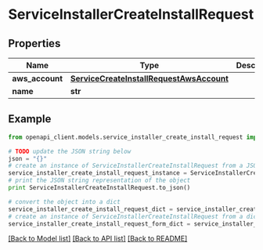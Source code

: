 # ServiceInstallerCreateInstallRequest


## Properties

Name | Type | Description | Notes
------------ | ------------- | ------------- | -------------
**aws_account** | [**ServiceCreateInstallRequestAwsAccount**](ServiceCreateInstallRequestAwsAccount.md) |  | 
**name** | **str** |  | 

## Example

```python
from openapi_client.models.service_installer_create_install_request import ServiceInstallerCreateInstallRequest

# TODO update the JSON string below
json = "{}"
# create an instance of ServiceInstallerCreateInstallRequest from a JSON string
service_installer_create_install_request_instance = ServiceInstallerCreateInstallRequest.from_json(json)
# print the JSON string representation of the object
print ServiceInstallerCreateInstallRequest.to_json()

# convert the object into a dict
service_installer_create_install_request_dict = service_installer_create_install_request_instance.to_dict()
# create an instance of ServiceInstallerCreateInstallRequest from a dict
service_installer_create_install_request_form_dict = service_installer_create_install_request.from_dict(service_installer_create_install_request_dict)
```
[[Back to Model list]](../README.md#documentation-for-models) [[Back to API list]](../README.md#documentation-for-api-endpoints) [[Back to README]](../README.md)


